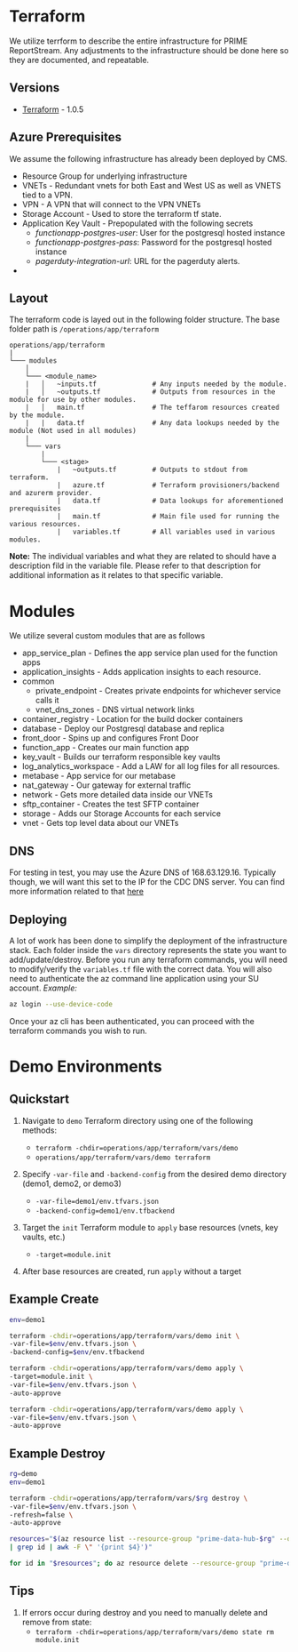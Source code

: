 # Terraform 
We utilize terrform to describe the entire infrastructure for PRIME ReportStream. Any adjustments to the infrastructure should be done here so they are documented, and repeatable.

## Versions

- [Terraform] - 1.0.5


## Azure Prerequisites
We assume the following infrastructure has already been deployed by CMS. 
- Resource Group for underlying infrastructure
- VNETs - Redundant vnets for both East and West US as well as VNETS tied to a VPN.
- VPN - A VPN that will connect to the VPN VNETs
- Storage Account - Used to store the terraform tf state.
- Application Key Vault - Prepopulated with the following secrets
  - _functionapp-postgres-user_: User for the postgresql hosted instance
  - _functionapp-postgres-pass_: Password for the postgresql hosted instance
  - _pagerduty-integration-url_: URL for the pagerduty alerts.
- 

## Layout
The terraform code is layed out in the following folder structure. 
The base folder path is `/operations/app/terraform`
```
operations/app/terraform
|
└─── modules
    │
    └─── <module_name>
    |   │   ~inputs.tf              # Any inputs needed by the module.
    |   │   ~outputs.tf             # Outputs from resources in the module for use by other modules.
    |   │   main.tf                 # The teffarom resources created by the module.
    |   |   data.tf                 # Any data lookups needed by the module (Not used in all modules)
    |
    └─── vars
        |
        └─── <stage>
            |   ~outputs.tf         # Outputs to stdout from terraform.
            |   azure.tf            # Terraform provisioners/backend and azurerm provider.
            |   data.tf             # Data lookups for aforementioned prerequisites
            |   main.tf             # Main file used for running the various resources.
            |   variables.tf        # All variables used in various modules.

```
**Note:** The individual variables and what they are related to should have a description fild in the variable file. Please refer to that description for additional information as it relates to that specific variable.


# Modules

We utilize several custom modules that are as follows

* app_service_plan - Defines the app service plan used for the function apps
* application_insights - Adds application insights to each resource.
* common
  * private_endpoint - Creates private endpoints for whichever service calls it
  * vnet_dns_zones - DNS virtual network links
* container_registry - Location for the build docker containers
* database - Deploy our Postgresql database and replica
* front_door - Spins up and configures Front Door
* function_app - Creates our main function app
* key_vault - Builds our terraform responsible key vaults
* log_analytics_workspace - Add a LAW for all log files for all resources.
* metabase - App service for our metabase
* nat_gateway - Our gateway for external traffic
* network - Gets more detailed data inside our VNETs
* sftp_container - Creates the test SFTP container
* storage - Adds our Storage Accounts for each service
* vnet - Gets top level data about our VNETs

## DNS
For testing in test, you may use the Azure DNS of 168.63.129.16. Typically though, we will want this set to the IP for the CDC DNS server. You can find more information related to that [here]


## Deploying
A lot of work has been done to simplify the deployment of the infrastructure stack. Each folder inside the `vars` directory represents the state you want to add/update/destroy. Before you run any terraform commands, you will need to modify/verify the `variables.tf` file with the correct data. You will also need to authenticate the az command line application using your SU account.
_Example:_
```sh
az login --use-device-code
```
Once your az cli has been authenticated, you can proceed with the terraform commands you wish to run. 


[//]: # (These are reference links used in the body of this note and get stripped out when the markdown processor does its job. There is no need to format nicely because it shouldn't be seen. Thanks SO - http://stackoverflow.com/questions/4823468/store-comments-in-markdown-syntax)

   [terraform]: <https://www.terraform.io/downloads>
   [here]: ./dns.md

# Demo Environments

## Quickstart

1. Navigate to `demo` Terraform directory using one of the following methods:
   * `terraform -chdir=operations/app/terraform/vars/demo`
   * `operations/app/terraform/vars/demo terraform`

2. Specify `-var-file` and `-backend-config` from the desired demo directory (demo1, demo2, or demo3)
   * `-var-file=demo1/env.tfvars.json`
   * `-backend-config=demo1/env.tfbackend`

3. Target the `init` Terraform module to `apply` base resources (vnets, key vaults, etc.)
   * `-target=module.init`

4. After base resources are created, run `apply` without a target


## Example Create

```bash
env=demo1

terraform -chdir=operations/app/terraform/vars/demo init \
-var-file=$env/env.tfvars.json \
-backend-config=$env/env.tfbackend

terraform -chdir=operations/app/terraform/vars/demo apply \
-target=module.init \
-var-file=$env/env.tfvars.json \
-auto-approve

terraform -chdir=operations/app/terraform/vars/demo apply \
-var-file=$env/env.tfvars.json \
-auto-approve
```

## Example Destroy

```bash
rg=demo
env=demo1

terraform -chdir=operations/app/terraform/vars/$rg destroy \
-var-file=$env/env.tfvars.json \
-refresh=false \
-auto-approve

resources="$(az resource list --resource-group "prime-data-hub-$rg" --query "[?!(contains(name, 'terraform'))]" \
| grep id | awk -F \" '{print $4}')"

for id in "$resources"; do az resource delete --resource-group "prime-data-hub-$rg" --ids "$id" --verbose; done

```

## Tips
 1. If errors occur during destroy and you need to manually delete and remove from state:
    * `terraform -chdir=operations/app/terraform/vars/demo state rm module.init`
